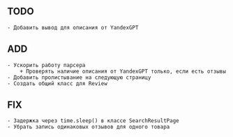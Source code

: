 ## TODO
    - Добавить вывод для описания от YandexGPT

## ADD
    - Ускорить работу парсера
        + Проверять наличие описания от YandexGPT только, если есть отзывы
    - Добавить пролистывание на следующую страницу
    - Создать общий класс для Review

## FIX
    - Задержка через time.sleep() в классе SearchResultPage
    - Убрать запись одинаковых отзывов для одного товара